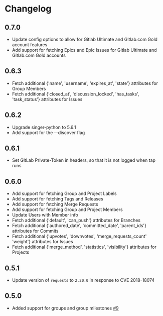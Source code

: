 # Changelog

## 0.7.0
  * Update config options to allow for Gitlab Ultimate and Gitlab.com Gold account features
  * Add support for fetching Epics and Epic Issues for Gitlab Ultimate and Gitlab.com Gold accounts

## 0.6.3
  * Fetch additional {'name', 'username', 'expires_at', 'state'} attributes for Group Members
  * Fetch additional {'closed_at', 'discussion_locked', 'has_tasks', 'task_status'} attributes for Issues

## 0.6.2
  * Upgrade singer-python to 5.6.1
  * Add support for the --discover flag

## 0.6.1
  * Set GitLab Private-Token in headers, so that it is not logged when tap runs

## 0.6.0
  * Add support for fetching Group and Project Labels
  * Add support for fetching Tags and Releases
  * Add support for fetching Merge Requests
  * Add support for fetching Group and Project Members
  * Update Users with Member info 
  * Fetch additional {'default', 'can_push'} attributes for Branches
  * Fetch additional {'authored_date', 'committed_date', 'parent_ids'} attributes for Commits
  * Fetch additional {'upvotes', 'downvotes', 'merge_requests_count' 'weight'} attributes for Issues
  * Fetch additional {'merge_method', 'statistics', 'visibility'} attributes for Projects

## 0.5.1
  * Update version of `requests` to `2.20.0` in response to CVE 2018-18074

## 0.5.0
  * Added support for groups and group milestones [#9](https://github.com/singer-io/tap-gitlab/pull/9)
